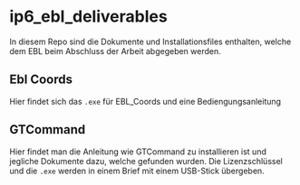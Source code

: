 # ip6_ebl_deliverables
In diesem Repo sind die Dokumente und Installationsfiles enthalten, welche dem EBL beim Abschluss der Arbeit abgegeben werden.

## Ebl Coords
Hier findet sich das `.exe` für EBL_Coords und eine Bediengungsanleitung

## GTCommand
Hier findet man die Anleitung wie GTCommand zu installieren ist und jegliche Dokumente dazu, welche gefunden wurden. Die Lizenzschlüssel und die `.exe` werden in einem Brief mit einem USB-Stick übergeben.